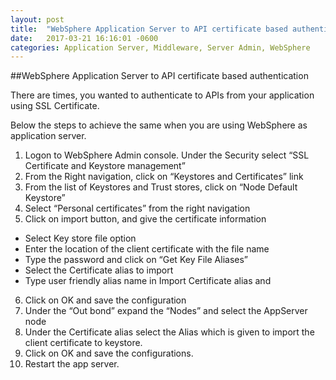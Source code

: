 ```yaml
---
layout: post
title:  "WebSphere Application Server to API certificate based authentication"
date:   2017-03-21 16:16:01 -0600
categories: Application Server, Middleware, Server Admin, WebSphere
---
```


##WebSphere Application Server to API certificate based authentication

There are times, you wanted to authenticate to APIs from your application using SSL Certificate. 

Below the steps to achieve the same when you are using WebSphere as application server.

1. Logon to WebSphere Admin console. Under the Security select “SSL Certificate and Keystore management”
2. From the Right navigation, click on “Keystores and Certificates” link
3. From the list of Keystores and Trust stores, click on “Node Default Keystore”
4. Select “Personal certificates” from the right navigation
5. Click on import button, and give the certificate information 
  * Select Key store file option
  * Enter the location of the client certificate with the file name
  * Type the password and click on “Get Key File Aliases”
  * Select the Certificate alias to import
  * Type user friendly alias name in Import Certificate alias and
6. Click on OK and save the configuration
7. Under the “Out bond” expand the “Nodes” and select the AppServer node
8. Under the Certificate alias select the Alias which is given to import the client certificate to keystore.
9. Click on OK and save the configurations.
10. Restart the app server.

